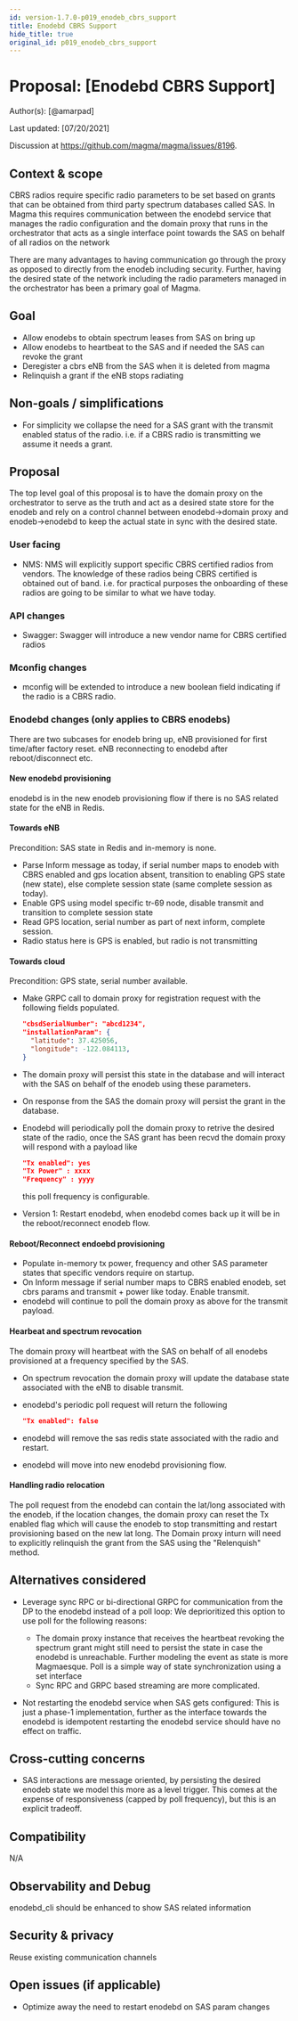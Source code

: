 ```yaml
---
id: version-1.7.0-p019_enodeb_cbrs_support
title: Enodebd CBRS Support
hide_title: true
original_id: p019_enodeb_cbrs_support
---
```


# Proposal: [Enodebd CBRS Support]

Author(s): [@amarpad]

Last updated: [07/20/2021]

Discussion at <https://github.com/magma/magma/issues/8196>.

## Context & scope

CBRS radios require specific radio parameters to be set based on grants that
can be obtained from third party spectrum databases called SAS. In Magma this
requires communication between the enodebd service that manages the radio
configuration and the domain proxy that runs in the orchestrator that acts as
a single interface point towards the SAS on behalf of all radios on the network

There are many advantages to having communication go through the proxy as
opposed to directly from the enodeb including security. Further, having the
desired state of the network including the radio parameters managed in the
orchestrator has been a primary goal of Magma.

## Goal

- Allow enodebs to obtain spectrum leases from SAS on bring up  
- Allow enodebs to heartbeat to the SAS and if needed the SAS can revoke the
  grant  
- Deregister a cbrs eNB from the SAS when it is deleted from magma  
- Relinquish a grant if the eNB stops radiating  

## Non-goals / simplifications

- For simplicity we collapse the need for a SAS grant with the transmit enabled
  status of the radio. i.e. if a CBRS radio is transmitting we assume it needs
  a grant.

## Proposal

The top level goal of this proposal is to have the domain proxy on the
orchestrator to serve as the truth and act as a desired state store for the
enodeb and rely on a control channel between enodebd->domain proxy and
enodeb->enodebd to keep the actual state in sync with the desired state.

### User facing

- NMS: NMS will explicitly support specific CBRS certified radios from vendors.
  The knowledge of these radios being CBRS certified is obtained out of band.
  i.e. for practical purposes the onboarding of these radios are going to be
  similar to what we have today.

### API changes

- Swagger: Swagger will introduce a new vendor name for CBRS certified radios

### Mconfig changes

- mconfig will be extended to introduce a new boolean field indicating if the
  radio is a CBRS radio.

### Enodebd changes (only applies to CBRS enodebs)

There are two subcases for enodeb bring up, eNB provisioned for first time/after
factory reset. eNB reconnecting to enodebd after reboot/disconnect etc.

#### New enodebd provisioning

enodebd is in the new enodeb provisioning flow if there is no SAS related
state for the eNB in Redis.

#### Towards eNB

Precondition: SAS state in Redis and in-memory is none.

- Parse Inform message as today, if serial number maps to enodeb with CBRS
  enabled and gps location absent, transition to enabling GPS state (new state),
  else complete session state (same complete session as today).
- Enable GPS using model specific tr-69 node, disable transmit and transition
  to complete session state
- Read GPS location, serial number as part of next inform, complete session.
- Radio status here is GPS is enabled, but radio is not transmitting

#### Towards cloud

Precondition: GPS state, serial number available.

- Make GRPC call to domain proxy for registration request with the following
  fields populated.

  ```json
  "cbsdSerialNumber": "abcd1234",
  "installationParam": {
    "latitude": 37.425056,
    "longitude": -122.084113,
  }
  ```

- The domain proxy will persist this state in the database and will interact
  with the SAS on behalf of the enodeb using these parameters.
- On response from the SAS the domain proxy will persist the grant in the
  database.
- Enodebd will periodically poll the domain proxy to retrive the desired
  state of the radio, once the SAS grant has been recvd the domain proxy
  will respond with a payload like

  ```json
  "Tx enabled": yes
  "Tx Power" : xxxx
  "Frequency" : yyyy
  ```

  this poll frequency is configurable.
- Version 1: Restart enodebd, when enodebd comes back up it will be in the
  reboot/reconnect enodeb flow.

#### Reboot/Reconnect endoebd provisioning

- Populate in-memory tx power, frequency and other SAS parameter states that
  specific vendors require on startup.
- On Inform message if serial number maps to CBRS enabled enodeb, set cbrs
  params and transmit + power like today. Enable transmit.
- enodebd will continue to poll the domain proxy as above for the transmit
  payload.

#### Hearbeat and spectrum revocation

The domain proxy will heartbeat with the SAS on behalf of all enodebs
provisioned at a frequency specified by the SAS.

- On spectrum revocation the domain proxy will update the database state
  associated with the eNB to disable transmit.
- enodebd's periodic poll request will return the following

  ```json
  "Tx enabled": false
  ```

- enodebd will remove the sas redis state associated with the radio and restart.
- enodebd will move into new enodebd provisioning flow.

#### Handling radio relocation

The poll request from the enodebd can contain the lat/long associated with the
enodeb, if the location changes, the domain proxy can reset the Tx enabled flag
which will cause the enodeb to stop transmitting and restart provisioning based
on the new lat long. The Domain proxy inturn will need to explicitly
relinquish the grant from the SAS using the "Relenquish" method.

## Alternatives considered

- Leverage sync RPC or bi-directional GRPC for communication from the DP to
  the enodebd instead of a poll loop: We deprioritized this option to use
  poll for the following reasons:
    - The domain proxy instance that receives the heartbeat revoking the
    spectrum grant might still need to persist the state in case the enodebd
    is unreachable. Further modeling the event as state is more Magmaesque.
    Poll is a simple way of state synchronization using a set interface
    - Sync RPC and GRPC based streaming are more complicated.

- Not restarting the enodebd service when SAS gets configured: This is just
  a phase-1 implementation, further as the interface towards the enodebd is
  idempotent restarting the enodebd service should have no effect on traffic.

## Cross-cutting concerns

- SAS interactions are message oriented, by persisting the desired enodeb
  state we model this more as a level trigger. This comes at the expense of
  responsiveness (capped by poll frequency), but this is an explicit tradeoff.

## Compatibility

N/A

## Observability and Debug

enodebd_cli should be enhanced to show SAS related information

## Security & privacy

Reuse existing communication channels

## Open issues (if applicable)

- Optimize away the need to restart enodebd on SAS param changes
